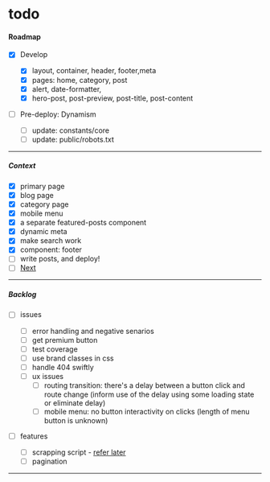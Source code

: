 # todo

#### Roadmap

- [x] Develop

  - [x] layout, container, header, footer,meta
  - [x] pages: home, category, post
  - [x] alert, date-formatter,
  - [x] hero-post, post-preview, post-title, post-content

- [ ] Pre-deploy: Dynamism
  - [ ] update: constants/core
  - [ ] update: public/robots.txt

---

##### Context

- [x] primary page
- [x] blog page
- [x] category page
- [x] mobile menu
- [x] a separate featured-posts component
- [x] dynamic meta
- [x] make search work
- [x] component: footer
- [ ] write posts, and deploy!
- [ ] [Next](https://gist.github.com/pagarevijayy/c60167ed6b12f546ba2d909f89bb26b6)

---

##### Backlog

- [ ] issues

  - [ ] error handling and negative senarios
  - [ ] get premium button
  - [ ] test coverage
  - [ ] use brand classes in css
  - [ ] handle 404 swiftly
  - [ ] ux issues
    - [ ] routing transition: there's a delay between a button click and route change (inform use of the delay using some loading state or eliminate delay)
    - [ ] mobile menu: no button interactivity on clicks (length of menu button is unknown)

- [ ] features
  - [ ] scrapping script - [refer later](https://www.benawad.com/scraping-recipe-websites/)
  - [ ] pagination

---
